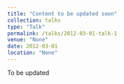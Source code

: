 ```yaml
---
title: "Content to be updated soon"
collection: talks
type: "Talk"
permalink: /talks/2012-03-01-talk-1
venue: "None"
date: 2012-03-01
location: "None"
---
```


To be updated
